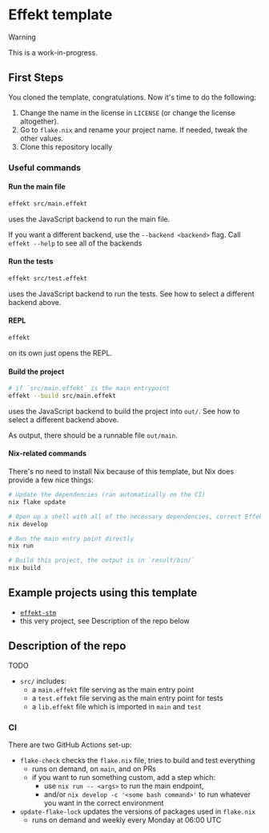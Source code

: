 # Effekt template

> [!WARNING]
> This is a work-in-progress.

## First Steps

You cloned the template, congratulations. Now it's time to do the following:
1. Change the name in the license in `LICENSE` (or change the license altogether).
2. Go to `flake.nix` and rename your project name. If needed, tweak the other values.
3. Clone this repository locally

### Useful commands

#### Run the main file
```sh
effekt src/main.effekt
```
uses the JavaScript backend to run the main file.

If you want a different backend, use the `--backend <backend>` flag.
Call `effekt --help` to see all of the backends

#### Run the tests

```sh
effekt src/test.effekt
```
uses the JavaScript backend to run the tests. See how to select a different backend above.

#### REPL

```sh
effekt
```
on its own just opens the REPL.

#### Build the project

```sh
# if `src/main.effekt` is the main entrypoint
effekt --build src/main.effekt
```
uses the JavaScript backend to build the project into `out/`. See how to select a different backend above.

As output, there should be a runnable file `out/main`.

#### Nix-related commands

There's no need to install Nix because of this template, but Nix does provide a few nice things:

```sh
# Update the dependencies (ran automatically on the CI)
nix flake update

# Open up a shell with all of the necessary dependencies, correct Effekt version, etc. without needing to install them.
nix develop

# Run the main entry point directly
nix run

# Build this project, the output is in `result/bin/`
nix build
```

## Example projects using this template

- [`effekt-stm`](https://github.com/jiribenes/effekt-stm)
- this very project, see Description of the repo below

## Description of the repo

TODO

- `src/` includes:
   - a `main.effekt` file serving as the main entry point
   - a `test.effekt` file serving as the main entry point for tests
   - a `lib.effekt` file which is imported in `main` and `test`

### CI

There are two GitHub Actions set-up:
- `flake-check` checks the `flake.nix` file, tries to build and test everything
    - runs on demand, on `main`, and on PRs
    - if you want to run something custom, add a step which:
        - use `nix run -- <args>` to run the main endpoint,
        - and/or `nix develop -c '<some bash command>'` to run whatever you want in the correct environment 
- `update-flake-lock` updates the versions of packages used in `flake.nix`
    - runs on demand and weekly every Monday at 06:00 UTC

